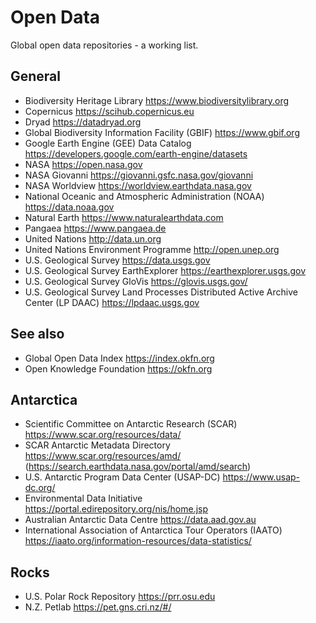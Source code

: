 # Open Data

Global open data repositories - a working list.

## General
- Biodiversity Heritage Library https://www.biodiversitylibrary.org
- Copernicus https://scihub.copernicus.eu
- Dryad https://datadryad.org
- Global Biodiversity Information Facility (GBIF) https://www.gbif.org
- Google Earth Engine (GEE) Data Catalog https://developers.google.com/earth-engine/datasets
- NASA https://open.nasa.gov
- NASA Giovanni https://giovanni.gsfc.nasa.gov/giovanni
- NASA Worldview https://worldview.earthdata.nasa.gov
- National Oceanic and Atmospheric Administration (NOAA) https://data.noaa.gov
- Natural Earth https://www.naturalearthdata.com
- Pangaea https://www.pangaea.de
- United Nations http://data.un.org
- United Nations Environment Programme http://open.unep.org
- U.S. Geological Survey https://data.usgs.gov
- U.S. Geological Survey EarthExplorer https://earthexplorer.usgs.gov
- U.S. Geological Survey GloVis https://glovis.usgs.gov/
- U.S. Geological Survey Land Processes Distributed Active Archive Center (LP DAAC) https://lpdaac.usgs.gov

## See also
- Global Open Data Index https://index.okfn.org
- Open Knowledge Foundation https://okfn.org

## Antarctica
- Scientific Committee on Antarctic Research (SCAR) https://www.scar.org/resources/data/
- SCAR Antarctic Metadata Directory https://www.scar.org/resources/amd/ (https://search.earthdata.nasa.gov/portal/amd/search)
- U.S. Antarctic Program Data Center (USAP-DC) https://www.usap-dc.org/
- Environmental Data Initiative https://portal.edirepository.org/nis/home.jsp
- Australian Antarctic Data Centre https://data.aad.gov.au
- International Association of Antarctica Tour Operators (IAATO) https://iaato.org/information-resources/data-statistics/

## Rocks
- U.S. Polar Rock Repository https://prr.osu.edu
- N.Z. Petlab https://pet.gns.cri.nz/#/

